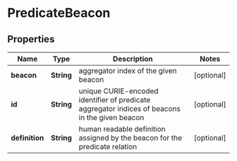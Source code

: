 
# PredicateBeacon

## Properties
Name | Type | Description | Notes
------------ | ------------- | ------------- | -------------
**beacon** | **String** | aggregator index of the given beacon  |  [optional]
**id** | **String** | unique CURIE-encoded identifier of predicate aggregator indices of beacons in the given beacon  |  [optional]
**definition** | **String** | human readable definition assigned by the beacon for the predicate relation  |  [optional]



